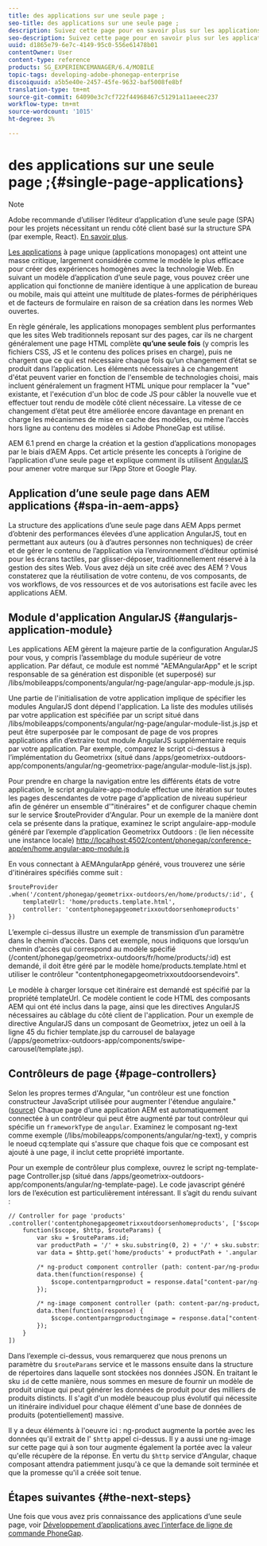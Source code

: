```yaml
---
title: des applications sur une seule page ;
seo-title: des applications sur une seule page ;
description: Suivez cette page pour en savoir plus sur les applications d’une seule page, c’est-à-dire que vous pouvez créer une application qui fonctionne de manière identique à une application de bureau ou mobile.
seo-description: Suivez cette page pour en savoir plus sur les applications d’une seule page, c’est-à-dire que vous pouvez créer une application qui fonctionne de manière identique à une application de bureau ou mobile.
uuid: d1865e79-6e7c-4149-95c0-556e61478b01
contentOwner: User
content-type: reference
products: SG_EXPERIENCEMANAGER/6.4/MOBILE
topic-tags: developing-adobe-phonegap-enterprise
discoiquuid: a5b5e40e-2457-45fe-9632-baf5008fe8bf
translation-type: tm+mt
source-git-commit: 64090e3c7cf722f44968467c51291a11aeeec237
workflow-type: tm+mt
source-wordcount: '1015'
ht-degree: 3%

---
```



# des applications sur une seule page ;{#single-page-applications}

>[!NOTE]
>
>Adobe recommande d’utiliser l’éditeur d’application d’une seule page (SPA) pour les projets nécessitant un rendu côté client basé sur la structure SPA (par exemple, React). [En savoir plus](/help/sites-developing/spa-overview.md).

[Les applications](https://en.wikipedia.org/wiki/Single-page_application) à page unique (applications monopages) ont atteint une masse critique, largement considérée comme le modèle le plus efficace pour créer des expériences homogènes avec la technologie Web. En suivant un modèle d’application d’une seule page, vous pouvez créer une application qui fonctionne de manière identique à une application de bureau ou mobile, mais qui atteint une multitude de plates-formes de périphériques et de facteurs de formulaire en raison de sa création dans les normes Web ouvertes.

En règle générale, les applications monopages semblent plus performantes que les sites Web traditionnels reposant sur des pages, car ils ne chargent généralement une page HTML complète **qu’une seule fois** (y compris les fichiers CSS, JS et le contenu des polices prises en charge), puis ne chargent que ce qui est nécessaire chaque fois qu’un changement d’état se produit dans l’application. Les éléments nécessaires à ce changement d&#39;état peuvent varier en fonction de l&#39;ensemble de technologies choisi, mais incluent généralement un fragment HTML unique pour remplacer la &quot;vue&quot; existante, et l&#39;exécution d&#39;un bloc de code JS pour câbler la nouvelle vue et effectuer tout rendu de modèle côté client nécessaire. La vitesse de ce changement d’état peut être améliorée encore davantage en prenant en charge les mécanismes de mise en cache des modèles, ou même l’accès hors ligne au contenu des modèles si Adobe PhoneGap est utilisé.

AEM 6.1 prend en charge la création et la gestion d’applications monopages par le biais d’AEM Apps. Cet article présente les concepts à l’origine de l’application d’une seule page et explique comment ils utilisent [AngularJS](https://angularjs.org/) pour amener votre marque sur l’App Store et Google Play.

## Application d’une seule page dans AEM applications {#spa-in-aem-apps}

La structure des applications d’une seule page dans AEM Apps permet d’obtenir des performances élevées d’une application AngularJS, tout en permettant aux auteurs (ou à d’autres personnes non techniques) de créer et de gérer le contenu de l’application via l’environnement d’éditeur optimisé pour les écrans tactiles, par glisser-déposer, traditionnellement réservé à la gestion des sites Web. Vous avez déjà un site créé avec des AEM ? Vous constaterez que la réutilisation de votre contenu, de vos composants, de vos workflows, de vos ressources et de vos autorisations est facile avec les applications AEM.

## Module d&#39;application AngularJS {#angularjs-application-module}

Les applications AEM gèrent la majeure partie de la configuration AngularJS pour vous, y compris l’assemblage du module supérieur de votre application. Par défaut, ce module est nommé &quot;AEMAngularApp&quot; et le script responsable de sa génération est disponible (et superposé) sur /libs/mobileapps/components/angular/ng-page/angular-app-module.js.jsp.

Une partie de l&#39;initialisation de votre application implique de spécifier les modules AngularJS dont dépend l&#39;application. La liste des modules utilisés par votre application est spécifiée par un script situé dans /libs/mobileapps/components/angular/ng-page/angular-module-list.js.jsp et peut être superposée par le composant de page de vos propres applications afin d’extraire tout module AngularJS supplémentaire requis par votre application. Par exemple, comparez le script ci-dessus à l’implémentation du Geometrixx (situé dans /apps/geometrixx-outdoors-app/components/angular/ng-geometrixx-page/angular-module-list.js.jsp).

Pour prendre en charge la navigation entre les différents états de votre application, le script angulaire-app-module effectue une itération sur toutes les pages descendantes de votre page d&#39;application de niveau supérieur afin de générer un ensemble d&#39;&quot;itinéraires&quot; et de configurer chaque chemin sur le service $routeProvider d&#39;Angular. Pour un exemple de la manière dont cela se présente dans la pratique, examinez le script angulaire-app-module généré par l’exemple d’application Geometrixx Outdoors : (le lien nécessite une instance locale) [http://localhost:4502/content/phonegap/conference-app/en/home.angular-app-module.js](http://localhost:4502/content/phonegap/conference-app/en/home.angular-app-module.js)

En vous connectant à AEMAngularApp généré, vous trouverez une série d&#39;itinéraires spécifiés comme suit :

```xml
$routeProvider
.when('/content/phonegap/geometrixx-outdoors/en/home/products/:id', {
    templateUrl: 'home/products.template.html',
    controller: 'contentphonegapgeometrixxoutdoorsenhomeproducts'
})
```

L’exemple ci-dessus illustre un exemple de transmission d’un paramètre dans le chemin d’accès. Dans cet exemple, nous indiquons que lorsqu’un chemin d’accès qui correspond au modèle spécifié (/content/phonegap/geometrixx-outdoors/fr/home/products/:id) est demandé, il doit être géré par le modèle home/products.template.html et utiliser le contrôleur &quot;contentphonegapgeometrixxoutdoorsendevoirs&quot;.

Le modèle à charger lorsque cet itinéraire est demandé est spécifié par la propriété templateUrl. Ce modèle contient le code HTML des composants AEM qui ont été inclus dans la page, ainsi que les directives AngularJS nécessaires au câblage du côté client de l&#39;application. Pour un exemple de directive AngularJS dans un composant de Geometrixx, jetez un oeil à la ligne 45 du fichier template.jsp du carrousel de balayage (/apps/geometrixx-outdoors-app/components/swipe-carousel/template.jsp).

## Contrôleurs de page {#page-controllers}

Selon les propres termes d&#39;Angular, &quot;un contrôleur est une fonction constructeur JavaScript utilisée pour augmenter l&#39;étendue angulaire.&quot; ([source](https://docs.angularjs.org/guide/controller)) Chaque page d’une application AEM est automatiquement connectée à un contrôleur qui peut être augmenté par tout contrôleur qui spécifie un `frameworkType` de `angular`. Examinez le composant ng-text comme exemple (/libs/mobileapps/components/angular/ng-text), y compris le noeud cq:template qui s&#39;assure que chaque fois que ce composant est ajouté à une page, il inclut cette propriété importante.

Pour un exemple de contrôleur plus complexe, ouvrez le script ng-template-page Controller.jsp (situé dans /apps/geometrixx-outdoors-app/components/angular/ng-template-page). Le code javascript généré lors de l’exécution est particulièrement intéressant. Il s’agit du rendu suivant :

```xml
// Controller for page 'products'
.controller('contentphonegapgeometrixxoutdoorsenhomeproducts', ['$scope', '$http', '$routeParams',
    function($scope, $http, $routeParams) {
        var sku = $routeParams.id;
        var productPath = '/' + sku.substring(0, 2) + '/' + sku.substring(0, 4) + '/' + sku;
        var data = $http.get('home/products' + productPath + '.angular.json' + cacheKiller);

        /* ng-product component controller (path: content-par/ng-product) */
        data.then(function(response) {
            $scope.contentparngproduct = response.data["content-par/ng-product"].items;
        });

        /* ng-image component controller (path: content-par/ng-product/ng-image) */
        data.then(function(response) {
            $scope.contentparngproductngimage = response.data["content-par/ng-product/ng-image"].items;
        });
    }
])
```

Dans l’exemple ci-dessus, vous remarquerez que nous prenons un paramètre du `$routeParams` service et le massons ensuite dans la structure de répertoires dans laquelle sont stockées nos données JSON. En traitant le sku `id` de cette manière, nous sommes en mesure de fournir un modèle de produit unique qui peut générer les données de produit pour des milliers de produits distincts. Il s&#39;agit d&#39;un modèle beaucoup plus évolutif qui nécessite un itinéraire individuel pour chaque élément d&#39;une base de données de produits (potentiellement) massive.

Il y a deux éléments à l&#39;oeuvre ici : ng-product augmente la portée avec les données qu&#39;il extrait de l&#39; `$http` appel ci-dessus. Il y a aussi une ng-image sur cette page qui à son tour augmente également la portée avec la valeur qu&#39;elle récupère de la réponse. En vertu du `$http` service d&#39;Angular, chaque composant attendra patiemment jusqu&#39;à ce que la demande soit terminée et que la promesse qu&#39;il a créée soit tenue.

## Étapes suivantes {#the-next-steps}

Une fois que vous avez pris connaissance des applications d’une seule page, voir [Développement d’applications avec l’interface de ligne de commande PhoneGap](/help/mobile/phonegap-apps-pg-cli.md).
